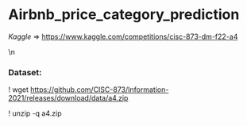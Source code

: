 # Airbnb_price_category_prediction

*Kaggle* =>  https://www.kaggle.com/competitions/cisc-873-dm-f22-a4


\n
### Dataset:

! wget https://github.com/CISC-873/Information-2021/releases/download/data/a4.zip

! unzip -q a4.zip
